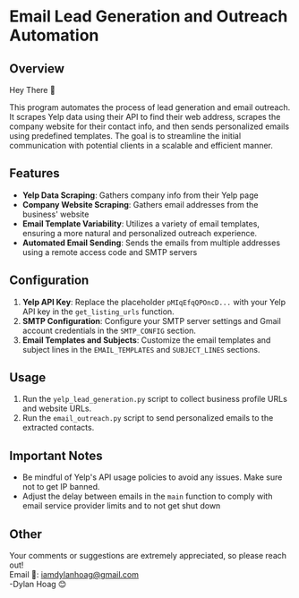 # Email Lead Generation and Outreach Automation

## Overview

Hey There 👋

This program automates the process of lead generation and email outreach. It scrapes Yelp data using their API to find their web address, scrapes the company website for their contact info, and then sends personalized emails using predefined templates. The goal is to streamline the initial communication with potential clients in a scalable and efficient manner.

## Features

- **Yelp Data Scraping**: Gathers company info from their Yelp page
- **Company Website Scraping**: Gathers email addresses from the business' website
- **Email Template Variability**: Utilizes a variety of email templates, ensuring a more natural and personalized outreach experience.
- **Automated Email Sending**: Sends the emails from multiple addresses using a remote access code and SMTP servers

## Configuration

1. **Yelp API Key**: Replace the placeholder `pMIqEfqQPOncD...` with your Yelp API key in the `get_listing_urls` function.
2. **SMTP Configuration**: Configure your SMTP server settings and Gmail account credentials in the `SMTP_CONFIG` section.
3. **Email Templates and Subjects**: Customize the email templates and subject lines in the `EMAIL_TEMPLATES` and `SUBJECT_LINES` sections.

## Usage

1. Run the `yelp_lead_generation.py` script to collect business profile URLs and website URLs.
2. Run the `email_outreach.py` script to send personalized emails to the extracted contacts.

## Important Notes

- Be mindful of Yelp's API usage policies to avoid any issues. Make sure not to get IP banned.
- Adjust the delay between emails in the `main` function to comply with email service provider limits and to not get shut down

## Other

Your comments or suggestions are extremely appreciated, so please reach out!  
Email 📧: iamdylanhoag@gmail.com  
-Dylan Hoag 😊  
